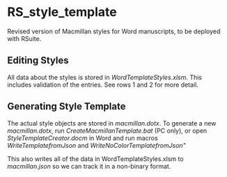 # RS_style_template
Revised version of Macmillan styles for Word manuscripts, to be deployed with RSuite.

## Editing Styles
All data about the styles is stored in *WordTemplateStyles.xlsm*. This includes validation of the entries. See rows 1 and 2 for more detail.

## Generating Style Template
The actual style objects are stored in *macmillan.dotx*. To generate a new *macmillan.dotx*, run *CreateMacmillanTemplate.bat* (PC only), or
open *StyleTemplateCreator.docm* in Word and run macros *WriteTemplatefromJson* and *WriteNoColorTemplatefromJson"*

This also writes all of the data in WordTemplateStyles.xlsm to *macmillan.json* so we can track it in a non-binary format.
